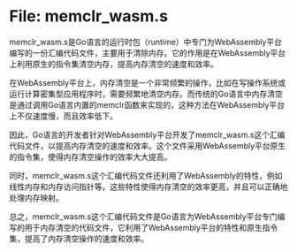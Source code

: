 # File: memclr_wasm.s

memclr_wasm.s是Go语言的运行时包（runtime）中专门为WebAssembly平台编写的一份汇编代码文件，主要用于清除内存。它的作用是在WebAssembly平台上利用原生的指令集清空内存，提高内存清空的速度和效率。

在WebAssembly平台上，内存清空是一个非常频繁的操作，比如在写操作系统或运行计算密集型应用程序时，需要频繁地清空内存。而传统的Go语言中内存清空是通过调用Go语言内置的memclr函数来实现的，这种方法在WebAssembly平台上不仅速度慢，而且效率低下。

因此，Go语言的开发者针对WebAssembly平台开发了memclr_wasm.s这个汇编代码文件，以提高内存清空的速度和效率。这个文件采用WebAssembly平台原生的指令集，使得内存清空操作的效率大大提高。

同时，memclr_wasm.s这个汇编代码文件还利用了WebAssembly的特性，例如线性内存和内存访问指针等。这些特性使得内存清空的效率更高，并且可以正确地处理内存映射。

总之，memclr_wasm.s这个汇编代码文件是Go语言为WebAssembly平台专门编写的用于内存清空的代码文件，它利用了WebAssembly平台的特性和原生指令集，提高了内存清空操作的速度和效率。

